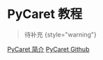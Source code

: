 # PyCaret 教程

<show-structure depth="2"/>

> 待补充
{style="warning"}


<seealso>
<category ref="ref_docs">
    <a href="https://mp.weixin.qq.com/s/7pRTOpwQz-DBzROVZbuatg">PyCaret 简介</a>
</category>
<category ref="ref_github">
    <a href="https://github.com/pycaret/pycaret">PyCaret Github</a>
</category>
<category ref="ref_issues"></category>
<category ref="ref_hf"></category>
<category ref="ref_ms"></category>
</seealso>